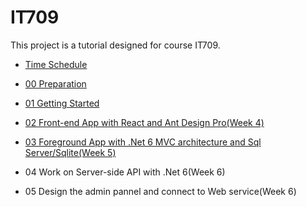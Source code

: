 # IT709

This project is a tutorial designed for course IT709.

- [Time Schedule](TIMESCHEDULE.md)

- [00 Preparation](https://github.com/jayinvers/IT709/blob/main/Tutorials/00_preparation.md)
- [01 Getting Started](https://github.com/jayinvers/IT709/blob/main/Tutorials/01_getting_started.md)
- [02 Front-end App with React and Ant Design Pro(Week 4)](Tutorials/02_frontend_with_react_antd_pro.md)
- [03 Foreground App with .Net 6 MVC architecture and Sql Server/Sqlite(Week 5)](Tutorials/02_foreground_app_with_net_6_mvc_architecture_and_sql_server_sqlite.md)
- 04 Work on Server-side API with .Net 6(Week 6)
- 05 Design the admin pannel and connect to Web service(Week 6)
